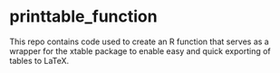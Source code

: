 # printtable_function
This repo contains code used to create an R function that serves as a wrapper for the xtable package to enable easy and quick exporting of tables to LaTeX.
